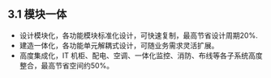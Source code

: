 ## **3.1  模块一体** 
- 设计模块化，各功能模块标准化设计，可快速复制，最高节省设计周期20%.
- 建造一体化，各功能单元解耦式设计，可随业务需求灵活扩展。
- 高度集成化，IT 机柜、配电、空调、一体化监控、消防、布线等各子系统高度整合，最高节省空间约50%。
